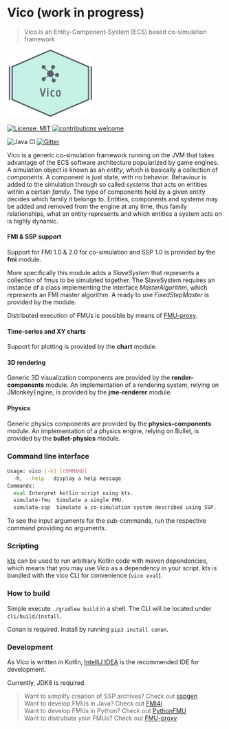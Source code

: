# Vico (work in progress)

> Vico is an Entity-Component-System (ECS) based co-simulation framework

<img src="Vico_logo.PNG" alt="logo" width="200"/>


[![License: MIT](https://img.shields.io/badge/License-MIT-yellow.svg)](https://opensource.org/licenses/MIT)
[![contributions welcome](https://img.shields.io/badge/contributions-welcome-brightgreen.svg?style=flat)](https://github.com/NTNU-IHB/Vico/issues) 

![Java CI](https://github.com/NTNU-IHB/Vico/workflows/Java%20CI/badge.svg)
[![Gitter](https://badges.gitter.im/NTNU-IHB/Vico.svg)](https://gitter.im/NTNU-IHB/Vico?utm_source=badge&utm_medium=badge&utm_campaign=pr-badge)

Vico is a generic co-simulation framework running on the JVM that takes advantage of the ECS software architecture popularized by game engines. 
A simulation object is known as an _entity_, which is basically a collection of _components_. A component is just state, with no behavior.
Behaviour is added to the simulation through so called _systems_ that acts on entities within a certain _family_. 
The type of components held by a given entity decides which family it belongs to. 
Entities, components and systems may be added and removed from the engine at any time, thus family relationships, 
what an entity represents and which entities a system acts on is highly dynamic. 

#### FMI & SSP support

Support for FMI 1.0 & 2.0 for co-simulation and SSP 1.0 is provided by the __fmi__ module. 

More specifically this module adds a _SlaveSystem_ that represents a collection of fmus to be simulated together. The
SlaveSystem requires an instance of a class implementing the interface _MasterAlgorithm_, which represents an FMI master
algorithm. A ready to use _FixedStepMaster_ is provided by the module.

Distributed execution of FMUs is possible by means of [FMU-proxy](https://github.com/NTNU-IHB/FMU-proxy).

#### Time-series and XY charts

Support for plotting is provided by the __chart__ module.

#### 3D rendering

Generic 3D visualization components are provided by the __render-components__ module.
An implementation of a rendering system, relying on JMonkeyEngine, is provided by the __jme-renderer__ module.

#### Physics

Generic physics components are provided by the __physics-components__ module.
An implementation of a physics engine, relying on Bullet, is provided by the __bullet-physics__ module. 

### Command line interface
````bash
Usage: vico [-h] [COMMAND]
  -h, --help   display a help message
Commands:
  eval Interpret kotlin script using kts.
  simulate-fmu  Simulate a single FMU.
  simulate-ssp  Simulate a co-simulation system described using SSP.
````
To see the input arguments for the sub-commands, run the respective command providing no arguments.

### Scripting

[kts](https://github.com/markaren/kts) can be used to run arbitrary Kotlin code with maven dependencies, which means
that you may use Vico as a dependency in your script. kts is bundled with the vico CLI for convenience (`vico eval`).

### How to build

Simple execute `./gradlew build` in a shell. The CLI will be located under `cli/build/install`. <br>

Conan is required. Install by running `pip3 install conan`.

### Development

As Vico is written in Kotlin, [IntelliJ IDEA](https://www.jetbrains.com/idea/) is the recommended IDE for development.

Currently, JDK8 is required.




> Want to simplify creation of SSP archives? Check out [sspgen](https://github.com/NTNU-IHB/sspgen) <br>
> Want to develop FMUs in Java? Check out [FMI4j](https://github.com/NTNU-IHB/FMI4j) <br>
> Want to develop FMUs in Python? Check out [PythonFMU](https://github.com/NTNU-IHB/PythonFMU) <br>
> Want to distrubute your FMUs? Check out [FMU-proxy](https://github.com/NTNU-IHB/FMU-proxy) <br>

